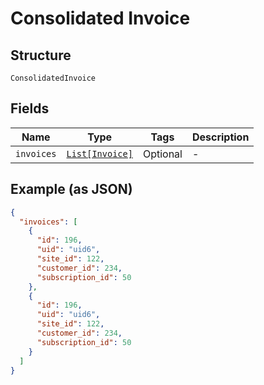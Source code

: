 
# Consolidated Invoice

## Structure

`ConsolidatedInvoice`

## Fields

| Name | Type | Tags | Description |
|  --- | --- | --- | --- |
| `invoices` | [`List[Invoice]`](../../doc/models/invoice.md) | Optional | - |

## Example (as JSON)

```json
{
  "invoices": [
    {
      "id": 196,
      "uid": "uid6",
      "site_id": 122,
      "customer_id": 234,
      "subscription_id": 50
    },
    {
      "id": 196,
      "uid": "uid6",
      "site_id": 122,
      "customer_id": 234,
      "subscription_id": 50
    }
  ]
}
```

